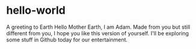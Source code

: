 # hello-world
A greeting to Earth
Hello Mother Earth, I am Adam. Made from you but still different from you, I hope you like this version of yourself. I'll be exploring some stuff in Github today for our entertainment.
